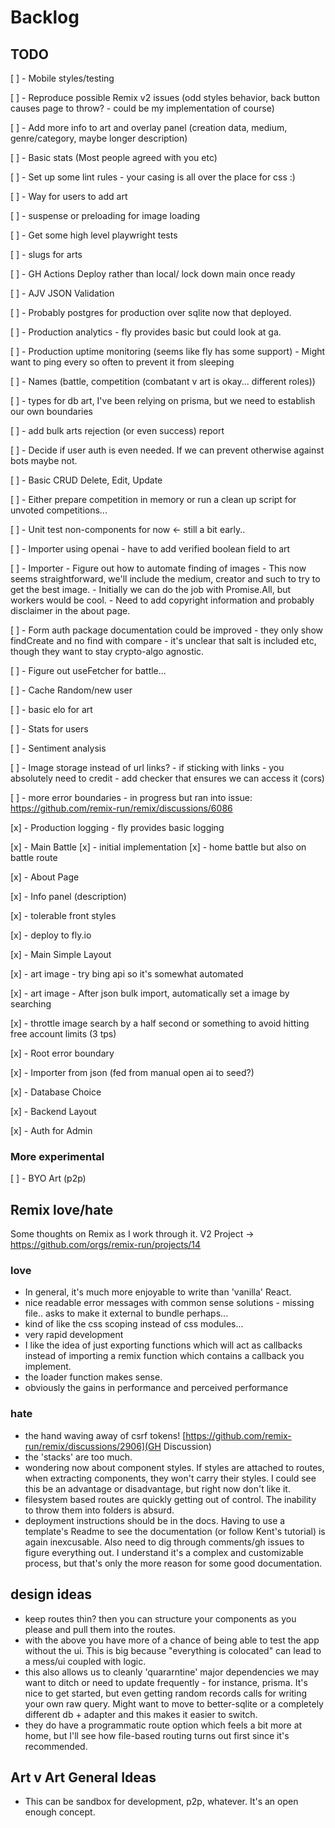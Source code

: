 # Backlog

## TODO

[ ] - Mobile styles/testing

[ ] - Reproduce possible Remix v2 issues (odd styles behavior, back button causes page to throw? - could be my implementation of course)

[ ] - Add more info to art and overlay panel (creation data, medium, genre/category, maybe longer description)

[ ] - Basic stats (Most people agreed with you etc)

[ ] - Set up some lint rules - your casing is all over the place for css :)

[ ] - Way for users to add art

[ ] - suspense or preloading for image loading

[ ] - Get some high level playwright tests

[ ] - slugs for arts

[ ] - GH Actions Deploy rather than local/ lock down main once ready

[ ] - AJV JSON Validation

[ ] - Probably postgres for production over sqlite now that deployed.

[ ] - Production analytics - fly provides basic but could look at ga.

[ ] - Production uptime monitoring (seems like fly has some support)
    - Might want to ping every so often to prevent it from sleeping

[ ] - Names (battle, competition (combatant v art is okay... different roles))

[ ] - types for db art, I've been relying on prisma, but we need to establish our own boundaries

[ ] - add bulk arts rejection (or even success) report

[ ] - Decide if user auth is even needed. If we can prevent otherwise against bots maybe not.

[ ] - Basic CRUD Delete, Edit, Update

[ ] - Either prepare competition in memory or run a clean up script for unvoted competitions...

[ ] - Unit test non-components for now <- still a bit early..

[ ] - Importer using openai
    - have to add verified boolean field to art

[ ] - Importer - Figure out how to automate finding of images
    - This now seems straightforward, we'll include the medium, creator and such to try to get the best image.
    - Initially we can do the job with Promise.All, but workers would be cool.
    - Need to add copyright information and probably disclaimer in the about page.

[ ] - Form auth package documentation could be improved - they only show findCreate and no find with compare - it's unclear that salt is included etc, though they want to stay crypto-algo agnostic.

[ ] - Figure out useFetcher for battle...

[ ] - Cache Random/new user

[ ] - basic elo for art

[ ] - Stats for users

[ ] - Sentiment analysis

[ ] - Image storage instead of url links?
    - if sticking with links 
        - you absolutely need to credit 
        - add checker that ensures we can access it (cors)

[ ] - more error boundaries
        - in progress but ran into issue: https://github.com/remix-run/remix/discussions/6086

[x] - Production logging - fly provides basic logging

[x] - Main Battle
    [x] - initial implementation
    [x] - home battle but also on battle route

[x] - About Page

[x] - Info panel (description)

[x] - tolerable front styles

[x] - deploy to fly.io

[x] - Main Simple Layout

[x] - art image - try bing api so it's somewhat automated

[x] - art image - After json bulk import, automatically set a image by searching

[x] - throttle image search by a half second or something to avoid hitting free account limits (3 tps)

[x] - Root error boundary

[x] - Importer from json (fed from manual open ai to seed?)

[x] - Database Choice

[x] - Backend Layout

[x] - Auth for Admin

### More experimental

[ ] - BYO Art (p2p)

## Remix love/hate

Some thoughts on Remix as I work through it.
V2 Project -> https://github.com/orgs/remix-run/projects/14

### love

- In general, it's much more enjoyable to write than 'vanilla' React.
- nice readable error messages with common sense solutions - missing file.. asks to make it external to bundle perhaps...
- kind of like the css scoping instead of css modules...
- very rapid development
- I like the idea of just exporting functions which will act as callbacks instead of importing a remix function which contains a callback you implement.
- the loader function makes sense.
- obviously the gains in performance and perceived performance

### hate

- the hand waving away of csrf tokens!
[https://github.com/remix-run/remix/discussions/2906](GH Discussion)
- the 'stacks' are too much.
- wondering now about component styles. If styles are attached to routes, when extracting components, they won't carry their styles. I could see this be an advantage or disadvantage, but right now don't like it.
- filesystem based routes are quickly getting out of control. The inability to throw them into folders is absurd.
- deployment instructions should be in the docs. Having to use a template's Readme to see the documentation (or follow Kent's tutorial) is again inexcusable. Also need to dig through comments/gh issues to figure everything out. I understand it's a complex and customizable process, but that's only the more reason for some good documentation.

## design ideas

- keep routes thin? then you can structure your components as you please and pull them into the routes.
- with the above you have more of a chance of being able to test the app without the ui. This is big because "everything is colocated" can lead to a mess/ui coupled with logic.
- this also allows us to cleanly 'quararntine' major dependencies we may want to ditch or need to update frequently - for instance, prisma. It's nice to get started, but even getting random records calls for writing your own raw query. Might want to move to better-sqlite or a completely different db + adapter and this makes it easier to switch.
- they do have a programmatic route option which feels a bit more at home, but I'll see how file-based routing turns out first since it's recommended.

## Art v Art General Ideas

- This can be sandbox for development, p2p, whatever. It's an open enough concept.
